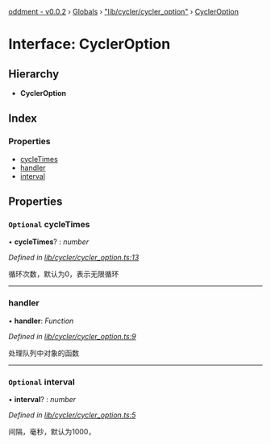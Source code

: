 [oddment - v0.0.2](../README.md) › [Globals](../globals.md) › ["lib/cycler/cycler_option"](../modules/_lib_cycler_cycler_option_.md) › [CyclerOption](_lib_cycler_cycler_option_.cycleroption.md)

# Interface: CyclerOption

## Hierarchy

* **CyclerOption**

## Index

### Properties

* [cycleTimes](_lib_cycler_cycler_option_.cycleroption.md#optional-cycletimes)
* [handler](_lib_cycler_cycler_option_.cycleroption.md#handler)
* [interval](_lib_cycler_cycler_option_.cycleroption.md#optional-interval)

## Properties

### `Optional` cycleTimes

• **cycleTimes**? : *number*

*Defined in [lib/cycler/cycler_option.ts:13](https://github.com/youkaisteve/oddment/blob/8e6815a/lib/cycler/cycler_option.ts#L13)*

循环次数，默认为0，表示无限循环

___

###  handler

• **handler**: *Function*

*Defined in [lib/cycler/cycler_option.ts:9](https://github.com/youkaisteve/oddment/blob/8e6815a/lib/cycler/cycler_option.ts#L9)*

处理队列中对象的函数

___

### `Optional` interval

• **interval**? : *number*

*Defined in [lib/cycler/cycler_option.ts:5](https://github.com/youkaisteve/oddment/blob/8e6815a/lib/cycler/cycler_option.ts#L5)*

间隔，毫秒，默认为1000，
